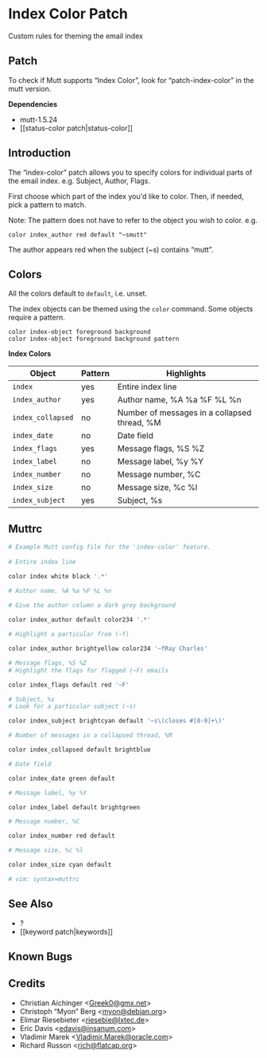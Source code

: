 Index Color Patch
=================

Custom rules for theming the email index

Patch
-----

To check if Mutt supports “Index Color”, look for “patch-index-color” in
the mutt version.

**Dependencies**
-   mutt-1.5.24
-   [[status-color patch|status-color]]

Introduction
------------

The “index-color” patch allows you to specify colors for individual
parts of the email index. e.g. Subject, Author, Flags.

First choose which part of the index you'd like to color. Then, if
needed, pick a pattern to match.

Note: The pattern does not have to refer to the object you wish to
color. e.g.

    color index_author red default "~smutt"

The author appears red when the subject (\~s) contains “mutt”.

Colors
------

All the colors default to `default`, i.e. unset.

The index objects can be themed using the `color` command. Some objects
require a pattern.

    color index-object foreground background
    color index-object foreground background pattern

**Index Colors**

Object              | Pattern   | Highlights
------------------- | --------- | ----------------------------------------------
`index`             | yes       | Entire index line
`index_author`      | yes       | Author name, %A %a %F %L %n
`index_collapsed`   | no        | Number of messages in a collapsed thread, %M
`index_date`        | no        | Date field
`index_flags`       | yes       | Message flags, %S %Z
`index_label`       | no        | Message label, %y %Y
`index_number`      | no        | Message number, %C
`index_size`        | no        | Message size, %c %l
`index_subject`     | yes       | Subject, %s

Muttrc
------

```bash
# Example Mutt config file for the 'index-color' feature.
    
# Entire index line

color index white black '.*'

# Author name, %A %a %F %L %n
    
# Give the author column a dark grey background

color index_author default color234 '.*'

# Highlight a particular from (~f)

color index_author brightyellow color234 '~fRay Charles'

# Message flags, %S %Z
# Highlight the flags for flagged (~F) emails

color index_flags default red '~F'

# Subject, %s
# Look for a particular subject (~s)

color index_subject brightcyan default '~s\(closes #[0-9]+\)'

# Number of messages in a collapsed thread, %M

color index_collapsed default brightblue

# Date field

color index_date green default

# Message label, %y %Y

color index_label default brightgreen

# Message number, %C

color index_number red default

# Message size, %c %l

color index_size cyan default

# vim: syntax=muttrc
```

See Also
--------

-   ?
-   [[keyword patch|keywords]]

Known Bugs
----------

Credits
-------

-   Christian Aichinger \<Greek0@gmx.net\>
-   Christoph “Myon” Berg \<myon@debian.org\>
-   Elimar Riesebieter \<riesebie@lxtec.de\>
-   Eric Davis \<edavis@insanum.com\>
-   Vladimir Marek \<Vladimir.Marek@oracle.com\>
-   Richard Russon \<rich@flatcap.org\>
